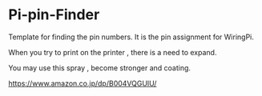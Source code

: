 # Pi-pin-Finder

Template for finding the pin numbers. It is the pin assignment for WiringPi.

When you try to print on the printer , there is a need to expand.

You may use this spray , become stronger and coating.

https://www.amazon.co.jp/dp/B004VQGUIU/
